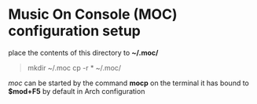 # Music On Console (MOC) configuration setup
place the contents of this directory to **~/.moc/**
> mkdir ~/.moc
> cp -r * ~/.moc/

*moc* can be started by the command **mocp** on the terminal
it has bound to **$mod+F5** by default in Arch configuration

